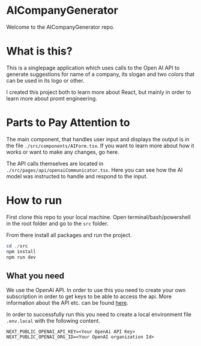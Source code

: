 # AICompanyGenerator

Welcome to the AICompanyGenerator repo. 

# What is this?

This is a singlepage application which uses calls to the Open AI API to generate suggestions for name of a company, its slogan and two colors that can be used in its logo or other. 

I created this project both to learn more about React, but mainly in order to learn more about promt engineering. 

# Parts to Pay Attention to

The main component, that handles user input and displays the output is in the file ```./src/components/AIForm.tsx```. If you want to learn more about how it works or want to make any changes, go here.

The API calls themselves are located in ```./src/pages/api/openaiCommunicator.tsx```. Here you can see how the AI model was instructed to handle and respond to the input.

# How to run

First clone this repo to your local machine. Open terminal/bash/powershell in the root folder and go to the ```src``` folder.

From there install all packages and run the project. 

```powershell
cd ./src
npm install
npm run dev
```

## What you need 

We use the OpenAI API. In order to use this you need to create your own subscription in order to get keys to be able to access the api. More information about the API etc. can be found [here](https://platform.openai.com/docs/api-reference/introduction).

In order to successfully run this you need to create a local environment file ```.env.local``` with the following content.

```env
NEXT_PUBLIC_OPENAI_API_KEY=<Your OpenAi API Key>
NEXT_PUBLIC_OPENAI_ORG_ID=<Your OpenAI organization Id>
```